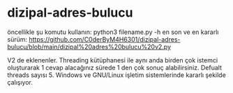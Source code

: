 # dizipal-adres-bulucu
öncellikle şu komutu kullanın: python3 filename.py -h
en son ve en kararlı sürüm:
https://github.com/C0derByM4H6301/dizipal-adres-bulucu/blob/main/dizipal%20adres%20bulucu%20v2.py

V2 de eklenenler. Threading kütüphanesi ile aynı anda birden çok istemci oluşturarak 1 cevap alacağınız sürede 1 den çok sonuç alabilirsiniz. Defualt threads sayısı 5.
Windows ve GNU/Linux işletim sistemlerinde kararlı şekilde çalışıyor.
